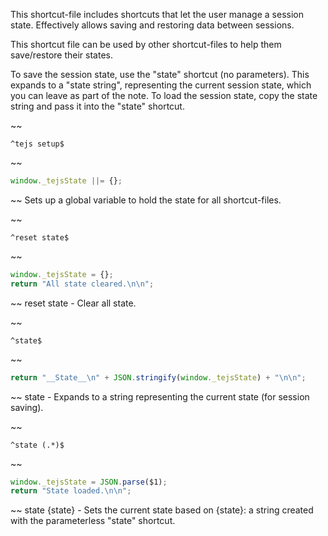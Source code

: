 This shortcut-file includes shortcuts that let the user manage a session state.  Effectively allows saving and restoring data between sessions.

This shortcut file can be used by other shortcut-files to help them save/restore their states.

To save the session state, use the "state" shortcut (no parameters).  This expands to a "state string", representing the current session state, which you can leave as part of the note.  To load the session state, copy the state string and pass it into the "state" shortcut.


~~
```
^tejs setup$
```
~~
```js
window._tejsState ||= {};
```
~~
Sets up a global variable to hold the state for all shortcut-files.


~~
```
^reset state$
```
~~
```js
window._tejsState = {};
return "All state cleared.\n\n";
```
~~
reset state - Clear all state.


~~
```
^state$
```
~~
```js
return "__State__\n" + JSON.stringify(window._tejsState) + "\n\n";
```
~~
state - Expands to a string representing the current state (for session saving).


~~
```
^state (.*)$
```
~~
```js
window._tejsState = JSON.parse($1);
return "State loaded.\n\n";
```
~~
state {state} - Sets the current state based on {state}: a string created with the parameterless "state" shortcut.
